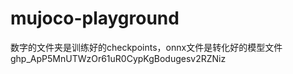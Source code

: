 # mujoco-playground

数字的文件夹是训练好的checkpoints，onnx文件是转化好的模型文件
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
